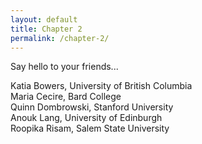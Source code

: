 ```yaml
---
layout: default
title: Chapter 2
permalink: /chapter-2/
---
```


Say hello to your friends...

Katia Bowers, University of British Columbia  
Maria Cecire, Bard College  
Quinn Dombrowski, Stanford University  
Anouk Lang, University of Edinburgh  
Roopika Risam, Salem State University
